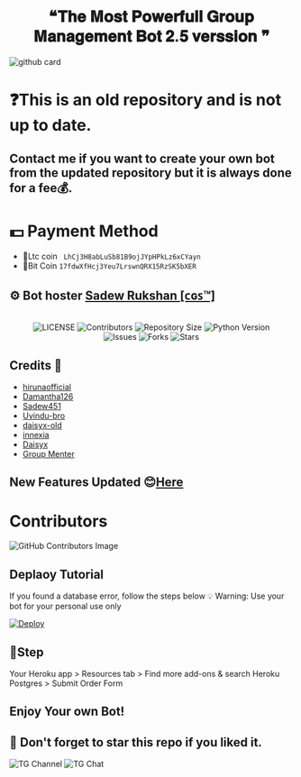 <h1 align = "center"> ❝𝐓𝐡𝐞 𝐌𝐨𝐬𝐭  𝐏𝐨𝐰𝐞𝐫𝐟𝐮𝐥𝐥 𝐆𝐫𝐨𝐮𝐩 𝐌𝐚𝐧𝐚𝐠𝐞𝐦𝐞𝐧𝐭 𝐁𝐨𝐭 𝟐.𝟓 𝐯𝐞𝐫𝐬𝐬𝐢𝐨𝐧 ❞ </h1>

![github card](https://github-readme-stats.vercel.app/api/pin/?username=szsupunma&repo=sz-rose-bot&theme=dark)

# ❓This is an old repository and is not up to date.
## Contact me if you want to create your own bot from the updated repository but it is always done for a fee💰.

# 💵 Payment Method
- 💎Ltc coin ``` LhCj3H8abLuSb81B9ojJYpHPkLz6xCYayn```
- 💎Bit Coin ``` 17fdwXfHcj3Yeu7LrswnQRX15RzSK5bXER ```

## ⚙️ Bot hoster [Sadew Rukshan [ᴄɢꜱ™]](https://t.me/CGSUpdates)

<p align="center"> <br>
    <img src="https://img.shields.io/github/license/szsupunma/sz-rose-bot?style=for-the-badge&logo=telegram" alt="LICENSE">
    <img src="https://img.shields.io/github/contributors/szsupunma/sz-rose-bot?style=for-the-badge&logo=telegram" alt="Contributors">
    <img src="https://img.shields.io/github/repo-size/szsupunma/sz-rose-bot?style=for-the-badge&logo=telegram" alt="Repository Size"> 
    <img src="https://img.shields.io/badge/python-3.9-green?style=for-the-badge&logo=appveyor" alt="Python Version">
 <br>   
    <img src="https://img.shields.io/github/issues/szsupunma/sz-rose-bot?style=for-the-badge&logo=telegram" alt="Issues">
    <img src="https://img.shields.io/github/forks/szsupunma/sz-rose-bot?style=for-the-badge&logo=telegram" alt="Forks">
    <img src="https://img.shields.io/github/stars/szsupunma/sz-rose-bot?style=for-the-badge&logo=telegram" alt="Stars">
</p> 
    

    
## Credits 🥰    
- [hirunaofficial](https://github.com/hirunaofficial)
- [Damantha126](https://github.com/Damantha126)
- [Sadew451](https://github.com/Sadew451) 
- [Uvindu-bro](https://github.com/UvinduBro) 
- [daisyx-old](https://github.com/TeamDaisyX/Daisy-OLD)
- [innexia](https://github.com/DarkCybers/innexia/tree/Sammy/innexiaBot)
- [Daisyx](https://github.com/TeamDaisyX/DaisyX)
- [Group Menter](https://github.com/TeamGroupMenter/GroupMenter)


 ## New Features Updated 😊[Here](https://telegra.ph/rose-updates-11-11-3)
 
 # Contributors
![GitHub Contributors Image](https://contrib.rocks/image?repo=szsupunma/sz-rose-bot)   
 
 ## Deplaoy Tutorial
 
If you found a database error, follow the steps below
💡 Warning: Use your bot for your personal use only   

 [![Deploy](https://www.herokucdn.com/deploy/button.svg)](https://heroku.com/deploy?template=https://github.com/MirrorDevelopers/sz-rose-bot) 

## 🐾Step 
Your Heroku app > Resources tab > Find more add-ons & search Heroku Postgres > Submit Order Form

## Enjoy Your own Bot!

## 🌟 Don't forget to star this repo if you liked it.


 
 ![TG Channel](https://img.shields.io/badge/dynamic/json?color=blue&label=szteam%20@szteambots&query=subscribers&url=https%3A%2F%2Fonline-users-api.up.railway.app%2Fcheck%3Fchat%3Dszteambots&logo=telegram)
![TG Chat](https://img.shields.io/badge/dynamic/json?color=blue&label=support%20@slbotzone&query=members&url=https%3A%2F%2Fonline-users-api.up.railway.app%2Fcheck%3Fchat%3Dslbotzone&logo=telegram) 
    
 
    
